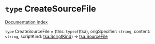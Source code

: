 # `type` CreateSourceFile

[Documentation Index](../README.md)

`type` CreateSourceFile = (this: `typeof`(tsa), origSpecifier: `string`, content: `string`, scriptKind: [tsa.ScriptKind](../enum.ScriptKind/README.md)) => [tsa.SourceFile](../interface.SourceFile/README.md)